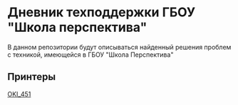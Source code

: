 # Дневник техподдержки ГБОУ "Школа перспектива"
В данном репозитории будут описываться найденный решения проблем с техникой, имеющейся в ГБОУ "Школа Перспектива"


## Принтеры
[OKI_451](/Принтеры/OKI_451.md)

